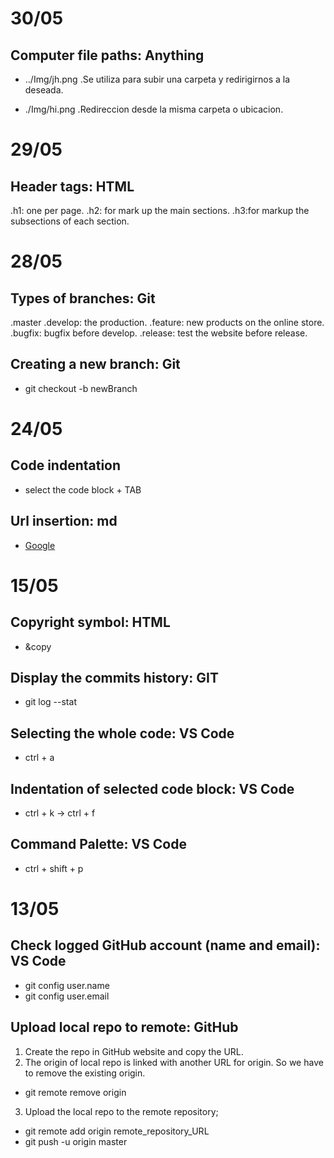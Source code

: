 # 30/05

## Computer file paths: Anything
- ../Img/jh.png
.Se utiliza para subir una carpeta y redirigirnos a la deseada.

- ./Img/hi.png
.Redireccion desde la misma carpeta o ubicacion.

# 29/05

## Header tags: HTML
.h1: one per page.
.h2: for mark up the main sections.
.h3:for markup the subsections of each section.


# 28/05

## Types of branches: Git
.master
.develop: the production.
.feature: new products on the online store.
.bugfix: bugfix before develop.
.release: test the website before release.

## Creating a new branch: Git
- git checkout -b newBranch



# 24/05 

## Code indentation
- select the code block + TAB

## Url insertion: md
- [Google](https://www.google.com/)



# 15/05

## Copyright symbol: HTML
- &copy

## Display the commits history: GIT
- git log --stat

## Selecting the whole code: VS Code
- ctrl + a

## Indentation of selected code block: VS Code
- ctrl + k -> ctrl + f 

## Command Palette: VS Code
- ctrl + shift + p



# 13/05

## Check logged GitHub account (name and email): VS Code
- git config user.name
- git config user.email

## Upload local repo to remote: GitHub
1. Create the repo in GitHub website and copy the URL.
2. The origin of local repo is linked with another URL for origin. So we have to remove the existing origin.
- git remote remove origin 
3. Upload the local repo to the remote repository;
- git remote add origin remote_repository_URL
- git push -u origin master  
